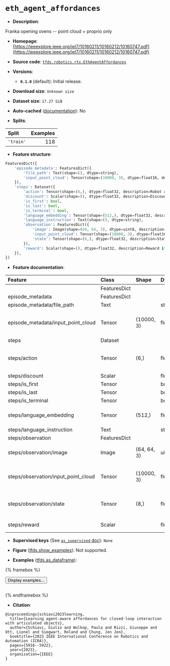 <div itemscope itemtype="http://schema.org/Dataset">
  <div itemscope itemprop="includedInDataCatalog" itemtype="http://schema.org/DataCatalog">
    <meta itemprop="name" content="TensorFlow Datasets" />
  </div>
  <meta itemprop="name" content="eth_agent_affordances" />
  <meta itemprop="description" content="Franka opening ovens -- point cloud + proprio only&#10;&#10;To use this dataset:&#10;&#10;```python&#10;import tensorflow_datasets as tfds&#10;&#10;ds = tfds.load(&#x27;eth_agent_affordances&#x27;, split=&#x27;train&#x27;)&#10;for ex in ds.take(4):&#10;  print(ex)&#10;```&#10;&#10;See [the guide](https://www.tensorflow.org/datasets/overview) for more&#10;informations on [tensorflow_datasets](https://www.tensorflow.org/datasets).&#10;&#10;" />
  <meta itemprop="url" content="https://www.tensorflow.org/datasets/catalog/eth_agent_affordances" />
  <meta itemprop="sameAs" content="https://ieeexplore.ieee.org/iel7/10160211/10160212/10160747.pdf" />
  <meta itemprop="citation" content="@inproceedings{schiavi2023learning,&#10;  title={Learning agent-aware affordances for closed-loop interaction with articulated objects},&#10;  author={Schiavi, Giulio and Wulkop, Paula and Rizzi, Giuseppe and Ott, Lionel and Siegwart, Roland and Chung, Jen Jen},&#10;  booktitle={2023 IEEE International Conference on Robotics and Automation (ICRA)},&#10;  pages={5916--5922},&#10;  year={2023},&#10;  organization={IEEE}&#10;}" />
</div>

# `eth_agent_affordances`


*   **Description**:

Franka opening ovens -- point cloud + proprio only

*   **Homepage**:
    [https://ieeexplore.ieee.org/iel7/10160211/10160212/10160747.pdf](https://ieeexplore.ieee.org/iel7/10160211/10160212/10160747.pdf)

*   **Source code**:
    [`tfds.robotics.rtx.EthAgentAffordances`](https://github.com/tensorflow/datasets/tree/master/tensorflow_datasets/robotics/rtx/rtx.py)

*   **Versions**:

    *   **`0.1.0`** (default): Initial release.

*   **Download size**: `Unknown size`

*   **Dataset size**: `17.27 GiB`

*   **Auto-cached**
    ([documentation](https://www.tensorflow.org/datasets/performances#auto-caching)):
    No

*   **Splits**:

Split     | Examples
:-------- | -------:
`'train'` | 118

*   **Feature structure**:

```python
FeaturesDict({
    'episode_metadata': FeaturesDict({
        'file_path': Text(shape=(), dtype=string),
        'input_point_cloud': Tensor(shape=(10000, 3), dtype=float16, description=Point cloud (geometry only) of the object at the beginning of the episode (world frame) as a numpy array (10000,3).),
    }),
    'steps': Dataset({
        'action': Tensor(shape=(6,), dtype=float32, description=Robot action, consists of [end-effector velocity (v_x,v_y,v_z,omega_x,omega_y,omega_z) in world frame),
        'discount': Scalar(shape=(), dtype=float32, description=Discount if provided, default to 1.),
        'is_first': bool,
        'is_last': bool,
        'is_terminal': bool,
        'language_embedding': Tensor(shape=(512,), dtype=float32, description=Kona language embedding. See https://tfhub.dev/google/universal-sentence-encoder-large/5),
        'language_instruction': Text(shape=(), dtype=string),
        'observation': FeaturesDict({
            'image': Image(shape=(64, 64, 3), dtype=uint8, description=Main camera RGB observation. Not available for this dataset, will be set to np.zeros.),
            'input_point_cloud': Tensor(shape=(10000, 3), dtype=float16, description=Point cloud (geometry only) of the object at the beginning of the episode (world frame) as a numpy array (10000,3).),
            'state': Tensor(shape=(8,), dtype=float32, description=State, consists of [end-effector pose (x,y,z,yaw,pitch,roll) in world frame, 1x gripper open/close, 1x door opening angle].),
        }),
        'reward': Scalar(shape=(), dtype=float32, description=Reward if provided, 1 on final step for demos.),
    }),
})
```

*   **Feature documentation**:

Feature                             | Class        | Shape       | Dtype   | Description
:---------------------------------- | :----------- | :---------- | :------ | :----------
                                    | FeaturesDict |             |         |
episode_metadata                    | FeaturesDict |             |         |
episode_metadata/file_path          | Text         |             | string  | Path to the original data file.
episode_metadata/input_point_cloud  | Tensor       | (10000, 3)  | float16 | Point cloud (geometry only) of the object at the beginning of the episode (world frame) as a numpy array (10000,3).
steps                               | Dataset      |             |         |
steps/action                        | Tensor       | (6,)        | float32 | Robot action, consists of [end-effector velocity (v_x,v_y,v_z,omega_x,omega_y,omega_z) in world frame
steps/discount                      | Scalar       |             | float32 | Discount if provided, default to 1.
steps/is_first                      | Tensor       |             | bool    |
steps/is_last                       | Tensor       |             | bool    |
steps/is_terminal                   | Tensor       |             | bool    |
steps/language_embedding            | Tensor       | (512,)      | float32 | Kona language embedding. See https://tfhub.dev/google/universal-sentence-encoder-large/5
steps/language_instruction          | Text         |             | string  | Language Instruction.
steps/observation                   | FeaturesDict |             |         |
steps/observation/image             | Image        | (64, 64, 3) | uint8   | Main camera RGB observation. Not available for this dataset, will be set to np.zeros.
steps/observation/input_point_cloud | Tensor       | (10000, 3)  | float16 | Point cloud (geometry only) of the object at the beginning of the episode (world frame) as a numpy array (10000,3).
steps/observation/state             | Tensor       | (8,)        | float32 | State, consists of [end-effector pose (x,y,z,yaw,pitch,roll) in world frame, 1x gripper open/close, 1x door opening angle].
steps/reward                        | Scalar       |             | float32 | Reward if provided, 1 on final step for demos.

*   **Supervised keys** (See
    [`as_supervised` doc](https://www.tensorflow.org/datasets/api_docs/python/tfds/load#args)):
    `None`

*   **Figure**
    ([tfds.show_examples](https://www.tensorflow.org/datasets/api_docs/python/tfds/visualization/show_examples)):
    Not supported.

*   **Examples**
    ([tfds.as_dataframe](https://www.tensorflow.org/datasets/api_docs/python/tfds/as_dataframe)):

<!-- mdformat off(HTML should not be auto-formatted) -->

{% framebox %}

<button id="displaydataframe">Display examples...</button>
<div id="dataframecontent" style="overflow-x:auto"></div>
<script>
const url = "https://storage.googleapis.com/tfds-data/visualization/dataframe/eth_agent_affordances-0.1.0.html";
const dataButton = document.getElementById('displaydataframe');
dataButton.addEventListener('click', async () => {
  // Disable the button after clicking (dataframe loaded only once).
  dataButton.disabled = true;

  const contentPane = document.getElementById('dataframecontent');
  try {
    const response = await fetch(url);
    // Error response codes don't throw an error, so force an error to show
    // the error message.
    if (!response.ok) throw Error(response.statusText);

    const data = await response.text();
    contentPane.innerHTML = data;
  } catch (e) {
    contentPane.innerHTML =
        'Error loading examples. If the error persist, please open '
        + 'a new issue.';
  }
});
</script>

{% endframebox %}

<!-- mdformat on -->

*   **Citation**:

```
@inproceedings{schiavi2023learning,
  title={Learning agent-aware affordances for closed-loop interaction with articulated objects},
  author={Schiavi, Giulio and Wulkop, Paula and Rizzi, Giuseppe and Ott, Lionel and Siegwart, Roland and Chung, Jen Jen},
  booktitle={2023 IEEE International Conference on Robotics and Automation (ICRA)},
  pages={5916--5922},
  year={2023},
  organization={IEEE}
}
```

